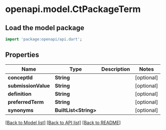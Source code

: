 # openapi.model.CtPackageTerm

## Load the model package
```dart
import 'package:openapi/api.dart';
```

## Properties
Name | Type | Description | Notes
------------ | ------------- | ------------- | -------------
**conceptId** | **String** |  | [optional] 
**submissionValue** | **String** |  | [optional] 
**definition** | **String** |  | [optional] 
**preferredTerm** | **String** |  | [optional] 
**synonyms** | **BuiltList&lt;String&gt;** |  | [optional] 

[[Back to Model list]](../README.md#documentation-for-models) [[Back to API list]](../README.md#documentation-for-api-endpoints) [[Back to README]](../README.md)


